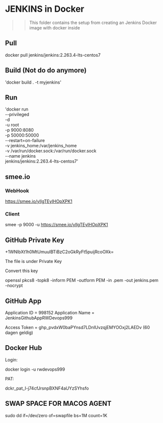 # JENKINS in Docker

> > This folder contains the setup from creating an Jenkins Docker image with docker inside

## Pull

docker pull jenkins/jenkins:2.263.4-lts-centos7

## Build (Not do do anymore)

'docker build . -t myjenkins'

## Run

'docker run \
--privileged \
-d \
-u root \
-p 9000:8080 \
-p 50000:50000 \
--restart=on-failure \
-v jenkins_home:/var/jenkins_home \
-v /var/run/docker.sock:/var/run/docker.sock \
--name jenkins \
jenkins/jenkins:2.263.4-lts-centos7'

## smee.io

### WebHook

https://smee.io/yIlgTEyIHOpXPK1

### Client

smee -p 9000 -u https://smee.io/yIlgTEyIHOpXPK1

## GitHub Private Key

+1WNIbXt1h0MtUmuulBTiBzC2oGkRyFt5puijRcoOXk=

The file is under Private Key

Convert this key

openssl pkcs8 -topk8 -inform PEM -outform PEM -in <github>.pem -out jenkins.pem -nocrypt

## GitHub App

Application ID = 998152
Application Name = JenkinsGithubAppRWDevops999

Access Token = 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 (60 dagen geldig)


## Docker Hub
Login:

docker login -u rwdevops999

PAT:

dckr_pat_I-j74cfJrsnpBXNF4aUYzSYhsfo

## SWAP SPACE FOR MACOS AGENT
sudo dd if=/dev/zero of=swapfile bs=1M count=1K
